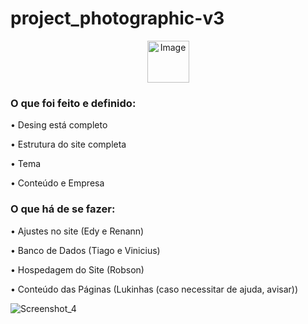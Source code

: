 # <text-align center> project_photographic-v3

<p align="center">
    <img src="https://newdoors1.weebly.com/uploads/1/2/4/2/124210107/whatsapp-image-2021-03-03-at-14-40-17-removebg-preview_orig.png" alt="Image" width="67" height="67" />
</p>

### O que foi feito e definido: 

• Desing está completo

• Estrutura do site completa

• Tema

• Conteúdo e Empresa

### O que há de se fazer: 

• Ajustes no site (Edy e Renann)

• Banco de Dados (Tiago e Vinicius)

• Hospedagem do Site (Robson)

• Conteúdo das Páginas (Lukinhas (caso necessitar de ajuda, avisar))

![Screenshot_4](https://user-images.githubusercontent.com/81137195/116342400-f1f33100-a7b8-11eb-8b55-2e8e59917e1d.png)


